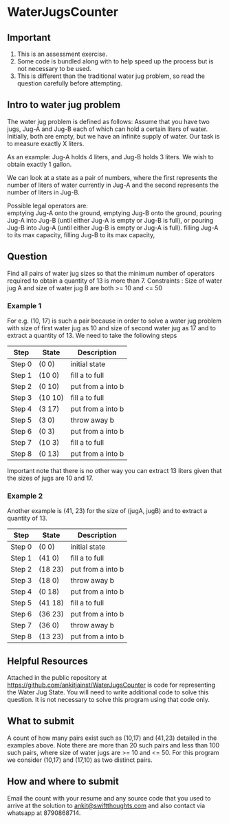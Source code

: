 # WaterJugsCounter
## Important ##

1. This is an assessment exercise.
2. Some code is bundled along with to help speed up the process but is not necessary to be used.
3. This is different than the traditional water jug problem, so read the question carefully before attempting.

## Intro to water jug problem ##

The water jug problem is defined as follows:
Assume that you have two jugs, Jug-A and Jug-B each of which can hold a certain liters of water.  Initially, both are empty, but we have an infinite supply of water. Our task is to measure exactly X liters.
 
As an example: Jug-A holds 4 liters, and Jug-B holds 3 liters.  We wish to obtain exactly 1 gallon. 
 
We can look at a state as a pair of numbers, where the first represents the number of liters of water currently in Jug-A and the second represents the number of liters in Jug-B.
 
Possible legal operators are:   
emptying Jug-A onto the ground, 
emptying Jug-B onto the ground, 
pouring Jug-A into Jug-B (until either Jug-A is empty or Jug-B is full), 
or pouring Jug-B into Jug-A (until either Jug-B is empty  or Jug-A is full).
filling Jug-A to its max capacity, 
filling Jug-B to its max capacity, 

## Question ##
Find all pairs of water jug sizes so that the minimum number of operators required to obtain a quantity of 13 is more than 7.
Constraints :
Size of water jug A and size of water jug B are both >= 10 and <= 50

### Example 1 ###
For e.g.  (10, 17) is such a pair because in order to solve a water jug problem with size of first water jug as 10 and size of second water jug as 17 and to extract a quantity of 13. We need to take the following steps

Step   | State   | Description
-------|---------|-----------------------------
Step 0 | (0 0)   | initial state
Step 1 | (10 0)  | fill a to full
Step 2 | (0 10)  | put from a into b| a < mb - b
Step 3 | (10 10) | fill a to full
Step 4 | (3 17)  | put from a into b| a >= mb - b
Step 5 | (3 0)   |  throw away b
Step 6 | (0 3)   | put from a into b| a < mb - b
Step 7 | (10 3)  | fill a to full
Step 8 | (0 13)  | put from a into b| a < mb - b

Important note that there is no other way you can extract 13 liters given that the sizes of jugs are 10 and 17. 
### Example 2 ###
Another example is (41, 23) for the size of (jugA, jugB) and to extract a quantity of 13.

Step   | State   | Description
-------|---------|-----------------------------
Step 0 | (0 0)   |  initial state
Step 1 | (41 0)  | fill a to full
Step 2 | (18 23) | put from a into b| a >= mb - b
Step 3 | (18 0)  | throw away b
Step 4 | (0 18)  | put from a into b| a < mb - b
Step 5 | (41 18) | fill a to full
Step 6 | (36 23) | put from a into b| a >= mb - b
Step 7 | (36 0)  | throw away b
Step 8 | (13 23) | put from a into b| a >= mb - b

## Helpful Resources ##
Attached in the public repository at https://github.com/ankitjainst/WaterJugsCounter is code for representing the Water Jug State. You will need to write additional code to solve this question.
It is not necessary to solve this program using that code only.

## What to submit ## 
A count of how many pairs exist such as (10,17) and (41,23) detailed in the examples above. Note there are more than 20 such pairs and less than 100 such pairs, where size of water jugs are >= 10 and <= 50. 
For this program we consider (10,17) and (17,10) as two distinct pairs.
## How and where to submit ##
Email the count with your resume and any source code that you used to arrive at the solution to ankit@swiftthoughts.com and also contact via whatsapp at 8790868714.
